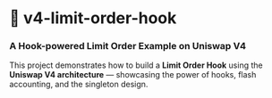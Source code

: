 # 🦄 v4-limit-order-hook

### A Hook-powered Limit Order Example on Uniswap V4

This project demonstrates how to build a **Limit Order Hook** using the **Uniswap V4 architecture** — showcasing the power of hooks, flash accounting, and the singleton design.
